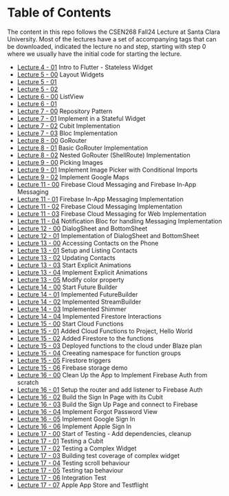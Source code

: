 # Table of Contents
The content in this repo follows the CSEN268 Fall24 Lecture at Santa Clara University. Most of the lectures have a set of accompanying tags that can be downloaded, indicated the lecture no and step, starting with step 0 where we usually have the initial code for starting the lecture.

- [Lecture 4 - 01](https://github.com/mehmetartun/CSEN268-F24/tree/L04.01) Intro to Flutter - Stateless Widget
- [Lecture 5 - 00](https://github.com/mehmetartun/CSEN268-F24/tree/L05.00) Layout Widgets
- [Lecture 5 - 01](https://github.com/mehmetartun/CSEN268-F24/tree/L05.01)
- [Lecture 5 - 02](https://github.com/mehmetartun/CSEN268-F24/tree/L05.02)
- [Lecture 6 - 00](https://github.com/mehmetartun/CSEN268-F24/tree/L06.00) ListView
- [Lecture 6 - 01](https://github.com/mehmetartun/CSEN268-F24/tree/L06.01)
- [Lecture 7 - 00](https://github.com/mehmetartun/CSEN268-F24/tree/L07.00) Repository Pattern
- [Lecture 7 - 01](https://github.com/mehmetartun/CSEN268-F24/tree/L07.01) Implement in a Stateful Widget
- [Lecture 7 - 02](https://github.com/mehmetartun/CSEN268-F24/tree/L07.02) Cubit Implementation
- [Lecture 7 - 03](https://github.com/mehmetartun/CSEN268-F24/tree/L07.03) Bloc Implementation
- [Lecture 8 - 00](https://github.com/mehmetartun/CSEN268-F24/tree/L08.00) GoRouter
- [Lecture 8 - 01](https://github.com/mehmetartun/CSEN268-F24/tree/L08.01) Basic GoRouter Implementation
- [Lecture 8 - 02](https://github.com/mehmetartun/CSEN268-F24/tree/L08.02) Nested GoRouter (ShellRoute) Implementation
- [Lecture 9 - 00](https://github.com/mehmetartun/CSEN268-F24/tree/L09.00) Picking Images
- [Lecture 9 - 01](https://github.com/mehmetartun/CSEN268-F24/tree/L09.01) Implement Image Picker with Conditional Imports
- [Lecture 9 - 02](https://github.com/mehmetartun/CSEN268-F24/tree/L09.02) Implement Google Maps
- [Lecture 11 - 00](https://github.com/mehmetartun/CSEN268-F24/tree/L11.00) Firebase Cloud Messaging and Firebase In-App Messaging
- [Lecture 11 - 01](https://github.com/mehmetartun/CSEN268-F24/tree/L11.01) Firebase In-App Messaging Implementation
- [Lecture 11 - 02](https://github.com/mehmetartun/CSEN268-F24/tree/L11.02) Firebase Cloud Messaging Implementation
- [Lecture 11 - 03](https://github.com/mehmetartun/CSEN268-F24/tree/L11.03) Firebase Cloud Messaging for Web Implementation
- [Lecture 11 - 04](https://github.com/mehmetartun/CSEN268-F24/tree/L11.04) Notification Bloc for handling Messaging Implementation
- [Lecture 12 - 00](https://github.com/mehmetartun/CSEN268-F24/tree/L12.00) DialogSheet and BottomSheet
- [Lecture 12 - 01](https://github.com/mehmetartun/CSEN268-F24/tree/L12.01) Implementation of DialogSheet and BottomSheet
- [Lecture 13 - 00](https://github.com/mehmetartun/CSEN268-F24/tree/L13.00) Accessing Contacts on the Phone
- [Lecture 13 - 01](https://github.com/mehmetartun/CSEN268-F24/tree/L13.01) Setup and Listing Contacts
- [Lecture 13 - 02](https://github.com/mehmetartun/CSEN268-F24/tree/L13.02) Updating Contacts
- [Lecture 13 - 03](https://github.com/mehmetartun/CSEN268-F24/tree/L13.03) Start Explicit Animations
- [Lecture 13 - 04](https://github.com/mehmetartun/CSEN268-F24/tree/L13.04) Implement Explicit Animations
- [Lecture 13 - 05](https://github.com/mehmetartun/CSEN268-F24/tree/L13.05) Modify color property
- [Lecture 14 - 00](https://github.com/mehmetartun/CSEN268-F24/tree/L14.00) Start Future Builder
- [Lecture 14 - 01](https://github.com/mehmetartun/CSEN268-F24/tree/L14.01) Implemented FutureBuilder
- [Lecture 14 - 02](https://github.com/mehmetartun/CSEN268-F24/tree/L14.02) Implemented StreamBuilder
- [Lecture 14 - 03](https://github.com/mehmetartun/CSEN268-F24/tree/L14.03) Implemented Shimmer
- [Lecture 14 - 04](https://github.com/mehmetartun/CSEN268-F24/tree/L14.04) Implemented Firestore Interactions
- [Lecture 15 - 00](https://github.com/mehmetartun/CSEN268-F24/tree/L15.00) Start Cloud Functions
- [Lecture 15 - 01](https://github.com/mehmetartun/CSEN268-F24/tree/L15.01) Added Cloud Functions to Project, Hello World
- [Lecture 15 - 02](https://github.com/mehmetartun/CSEN268-F24/tree/L15.02) Added Firestore to the functions
- [Lecture 15 - 03](https://github.com/mehmetartun/CSEN268-F24/tree/L15.03) Deployed functions to the cloud under Blaze plan
- [Lecture 15 - 04](https://github.com/mehmetartun/CSEN268-F24/tree/L15.04) Creeating namespace for function groups
- [Lecture 15 - 05](https://github.com/mehmetartun/CSEN268-F24/tree/L15.05) Firestore triggers
- [Lecture 15 - 06](https://github.com/mehmetartun/CSEN268-F24/tree/L15.06) Firebase storage demo
- [Lecture 16 - 00](https://github.com/mehmetartun/CSEN268-F24/tree/L16.00) Clean Up the App to Implement Firebase Auth from scratch
- [Lecture 16 - 01](https://github.com/mehmetartun/CSEN268-F24/tree/L16.01) Setup the router and add listener to Firebase Auth
- [Lecture 16 - 02](https://github.com/mehmetartun/CSEN268-F24/tree/L16.02) Build the Sign In Page with its Cubit
- [Lecture 16 - 03](https://github.com/mehmetartun/CSEN268-F24/tree/L16.03) Build the Sign Up Page and connect to Firebase 
- [Lecture 16 - 04](https://github.com/mehmetartun/CSEN268-F24/tree/L16.04) Implement Forgot Password View
- [Lecture 16 - 05](https://github.com/mehmetartun/CSEN268-F24/tree/L16.05) Implement Google Sign In
- [Lecture 16 - 06](https://github.com/mehmetartun/CSEN268-F24/tree/L16.06) Implement Apple Sign In
- [Lecture 17 - 00](https://github.com/mehmetartun/CSEN268-F24/tree/L17.00) Start of Testing - Add dependencies, cleanup
- [Lecture 17 - 01](https://github.com/mehmetartun/CSEN268-F24/tree/L17.01) Testing a Cubit
- [Lecture 17 - 02](https://github.com/mehmetartun/CSEN268-F24/tree/L17.02) Testing a Complex Widget
- [Lecture 17 - 03](https://github.com/mehmetartun/CSEN268-F24/tree/L17.03) Building test coverage of complex widget
- [Lecture 17 - 04](https://github.com/mehmetartun/CSEN268-F24/tree/L17.04) Testing scroll behaviour
- [Lecture 17 - 05](https://github.com/mehmetartun/CSEN268-F24/tree/L17.05) Testing tap behaviour
- [Lecture 17 - 06](https://github.com/mehmetartun/CSEN268-F24/tree/L17.06) Integration Test
- [Lecture 17 - 07](https://github.com/mehmetartun/CSEN268-F24/tree/L17.07) Apple App Store and Testflight






